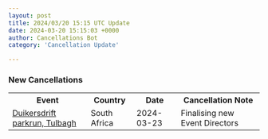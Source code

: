 ```yaml
---
layout: post
title: 2024/03/20 15:15 UTC Update
date: 2024-03-20 15:15:03 +0000
author: Cancellations Bot
category: 'Cancellation Update'

---
```


<h3>New Cancellations</h3>
<div class='hscrollable'>
<table style='width: 100%'>
    <tr>
        <th>Event</th>
        <th>Country</th>
        <th>Date</th>
        <th>Cancellation Note</th>
    </tr>
    <tr>
        <td><a href="https://www.parkrun.co.za/duikersdrift">Duikersdrift parkrun, Tulbagh</a></td>
        <td>South Africa</td>
        <td>2024-03-23</td>
        <td>Finalising new Event Directors</td>
    </tr>
</table>
</div>
